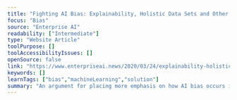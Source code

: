 ```yaml
---
title: "Fighting AI Bias: Explainability, Holistic Data Sets and Other Best Practices"
focus: "Bias"
source: "Enterprise AI"
readability: ["Intermediate"]
type: "Website Article"
toolPurpose: []
toolAccessibilityIssues: []
openSource: false
link: "https://www.enterpriseai.news/2020/03/24/explainability-holistic-data-sets-and-other-best-practices-to-fight-ai-bias/"
keywords: []
learnTags: ["bias","machineLearning","solution"]
summary: "An argument for placing more emphasis on how AI bias occurs in the first place to ensure continued progress and using tactical strategies to train AI models without bias.  "
---
```


